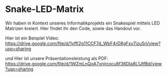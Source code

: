# Snake-LED-Matrix

Wir haben in Kontext unseres Informatikprojekts ein Snakespiel mittels LED Matrizen kreiert. Hier findet ihr den Code, sowie das Handout vor.

Hier ist ein Beispiel Video: https://drive.google.com/file/d/1vffI2g11CCF7d_WbF4rD8gFsv7izu5ri/view?usp=sharing

und Hier ist unsere Präsentationsleistung als PDF: https://drive.google.com/file/d/1WZmLnQoA7xnircxcu6f36DIa8L1JtfBd/view?usp=sharing
